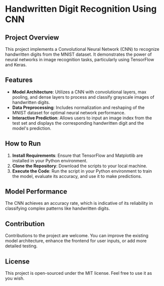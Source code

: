 
# Handwritten Digit Recognition Using CNN

## Project Overview
This project implements a Convolutional Neural Network (CNN) to recognize handwritten digits from the MNIST dataset. It demonstrates the power of neural networks in image recognition tasks, particularly using TensorFlow and Keras.

## Features
- **Model Architecture**: Utilizes a CNN with convolutional layers, max pooling, and dense layers to process and classify grayscale images of handwritten digits.
- **Data Preprocessing**: Includes normalization and reshaping of the MNIST dataset for optimal neural network performance.
- **Interactive Prediction**: Allows users to input an image index from the test set and displays the corresponding handwritten digit and the model's prediction.

## How to Run
1. **Install Requirements**: Ensure that TensorFlow and Matplotlib are installed in your Python environment.
2. **Clone the Repository**: Download the scripts to your local machine.
3. **Execute the Code**: Run the script in your Python environment to train the model, evaluate its accuracy, and use it to make predictions.

## Model Performance
The CNN achieves an accuracy rate, which is indicative of its reliability in classifying complex patterns like handwritten digits.

## Contribution
Contributions to the project are welcome. You can improve the existing model architecture, enhance the frontend for user inputs, or add more detailed testing.

## License
This project is open-sourced under the MIT license. Feel free to use it as you wish.


